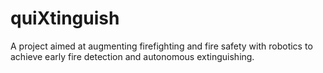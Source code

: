 # quiXtinguish
A project aimed at augmenting firefighting and fire safety with robotics to achieve early fire detection and autonomous extinguishing.

